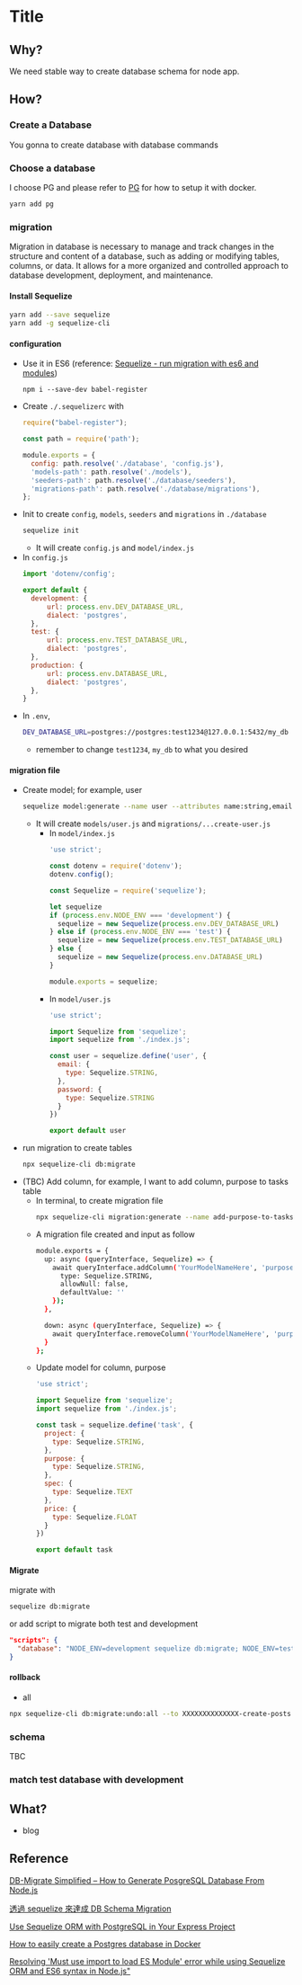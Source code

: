 # Title

## Why?

We need stable way to create database schema for node app.

## How?

### Create a Database

You gonna to create database with database commands

### Choose a database

I choose PG and please refer to [PG]({{site.baseurl}}/pg/2022/12/30/postgresql.html) for how to setup it with docker.

```bash
yarn add pg
```

### migration

Migration in database is necessary to manage and track changes in the structure and content of a database, such as adding or modifying tables, columns, or data. It allows for a more organized and controlled approach to database development, deployment, and maintenance.

#### Install Sequelize

```bash
yarn add --save sequelize
yarn add -g sequelize-cli
```

#### configuration

* Use it in ES6 (reference: [Sequelize - run migration with es6 and modules](https://stackoverflow.com/questions/68304477/sequelize-run-migration-with-es6-and-modules))
  ```
  npm i --save-dev babel-register
  ```
* Create `./.sequelizerc` with
  ```javascript
  require("babel-register");

  const path = require('path');

  module.exports = {
    config: path.resolve('./database', 'config.js'),
    'models-path': path.resolve('./models'),
    'seeders-path': path.resolve('./database/seeders'),
    'migrations-path': path.resolve('./database/migrations'),
  };
  ```
* Init to create `config`, `models`, `seeders` and `migrations` in `./database`
  ```bash
  sequelize init
  ```
  * It will create `config.js` and `model/index.js`
* In `config.js`
  ```javascript
  import 'dotenv/config';
  
  export default {
    development: {
        url: process.env.DEV_DATABASE_URL,
        dialect: 'postgres',
    },
    test: {
        url: process.env.TEST_DATABASE_URL,
        dialect: 'postgres',
    },
    production: {
        url: process.env.DATABASE_URL,
        dialect: 'postgres',
    },
  }
  ```
* In `.env`,
  ```bash
  DEV_DATABASE_URL=postgres://postgres:test1234@127.0.0.1:5432/my_db
  ```
  * remember to change `test1234`, `my_db` to what you desired

#### migration file

* Create model; for example, user
  ```bash
  sequelize model:generate --name user --attributes name:string,email:string,password:string
  ```
  * It will create `models/user.js` and `migrations/...create-user.js`
    * In `model/index.js`
      ```javascript
      'use strict';
    
      const dotenv = require('dotenv');
      dotenv.config();
      
      const Sequelize = require('sequelize');
      
      let sequelize
      if (process.env.NODE_ENV === 'development') {
        sequelize = new Sequelize(process.env.DEV_DATABASE_URL)
      } else if (process.env.NODE_ENV === 'test') {
        sequelize = new Sequelize(process.env.TEST_DATABASE_URL)
      } else {
        sequelize = new Sequelize(process.env.DATABASE_URL)
      }
      
      module.exports = sequelize;
      ```
    * In `model/user.js`
      ```javascript
      'use strict';

      import Sequelize from 'sequelize';
      import sequelize from './index.js';
      
      const user = sequelize.define('user', {
        email: {
          type: Sequelize.STRING,
        },
        password: {
          type: Sequelize.STRING
        }
      })
      
      export default user
      ```
* run migration to create tables
  ```bash
  npx sequelize-cli db:migrate
  ```
* (TBC) Add column, for example, I want to add column, purpose to tasks table
  * In terminal, to create migration file
    ```bash
    npx sequelize-cli migration:generate --name add-purpose-to-tasks
    ```
  * A migration file created and input as follow
    ```bash
    module.exports = {
      up: async (queryInterface, Sequelize) => {
        await queryInterface.addColumn('YourModelNameHere', 'purpose', {
          type: Sequelize.STRING,
          allowNull: false,
          defaultValue: ''
        });
      },

      down: async (queryInterface, Sequelize) => {
        await queryInterface.removeColumn('YourModelNameHere', 'purpose');
      }
    };
    ```
  * Update model for column, purpose
    ```javascript
    'use strict';

    import Sequelize from 'sequelize';
    import sequelize from './index.js';

    const task = sequelize.define('task', {
      project: {
        type: Sequelize.STRING,
      },
      purpose: {
        type: Sequelize.STRING,
      },
      spec: {
        type: Sequelize.TEXT
      },
      price: {
        type: Sequelize.FLOAT
      }
    })
    
    export default task
    ```

#### Migrate

migrate with

```bash
sequelize db:migrate
```

or add script to migrate both test and development

```JSON
"scripts": {
  "database": "NODE_ENV=development sequelize db:migrate; NODE_ENV=test sequelize db:migrate"
}
```

#### rollback

* all
```bash
npx sequelize-cli db:migrate:undo:all --to XXXXXXXXXXXXXX-create-posts.js
```

### schema

TBC

### match test database with development

## What?

* blog

## Reference

[DB-Migrate Simplified – How to Generate PosgreSQL Database From Node.js](https://www.kindsonthegenius.com/db-migrate-simplified-how-to-generate-posgresql-database-from-node-js/)

[透過 sequelize 來達成 DB Schema Migration](https://hackmd.io/@TSMI_E7ORNeP8YBbWm-lFA/ryCtaVW_M?print-pdf)

[Use Sequelize ORM with PostgreSQL in Your Express Project](https://blog.devgenius.io/use-sequelize-orm-with-postgresql-in-your-express-project-3c277b289522)

[How to easily create a Postgres database in Docker](https://dev.to/andre347/how-to-easily-create-a-postgres-database-in-docker-4moj)

[Resolving 'Must use import to load ES Module' error while using Sequelize ORM and ES6 syntax in Node.js"](https://dev.to/emekaofe/resolving-must-use-import-to-load-es-module-error-while-using-sequelize-orm-and-es6-syntax-in-nodejs-1o2c)
